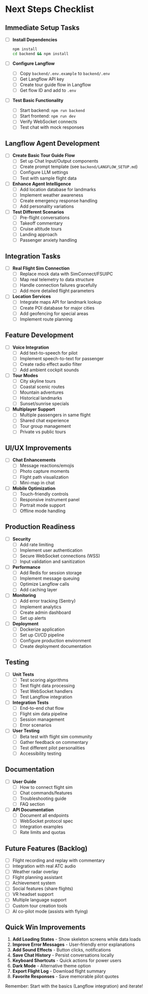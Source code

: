 # Next Steps Checklist

## Immediate Setup Tasks

- [ ] **Install Dependencies**
  ```bash
  npm install
  cd backend && npm install
  ```

- [ ] **Configure Langflow**
  - [ ] Copy `backend/.env.example` to `backend/.env`
  - [ ] Get Langflow API key
  - [ ] Create tour guide flow in Langflow
  - [ ] Get flow ID and add to `.env`

- [ ] **Test Basic Functionality**
  - [ ] Start backend: `npm run backend`
  - [ ] Start frontend: `npm run dev`
  - [ ] Verify WebSocket connects
  - [ ] Test chat with mock responses

## Langflow Agent Development

- [ ] **Create Basic Tour Guide Flow**
  - [ ] Set up Chat Input/Output components
  - [ ] Create prompt template (see `backend/LANGFLOW_SETUP.md`)
  - [ ] Configure LLM settings
  - [ ] Test with sample flight data

- [ ] **Enhance Agent Intelligence**
  - [ ] Add location database for landmarks
  - [ ] Implement weather awareness
  - [ ] Create emergency response handling
  - [ ] Add personality variations

- [ ] **Test Different Scenarios**
  - [ ] Pre-flight conversations
  - [ ] Takeoff commentary
  - [ ] Cruise altitude tours
  - [ ] Landing approach
  - [ ] Passenger anxiety handling

## Integration Tasks

- [ ] **Real Flight Sim Connection**
  - [ ] Replace mock data with SimConnect/FSUIPC
  - [ ] Map real telemetry to data structure
  - [ ] Handle connection failures gracefully
  - [ ] Add more detailed flight parameters

- [ ] **Location Services**
  - [ ] Integrate maps API for landmark lookup
  - [ ] Create POI database for major cities
  - [ ] Add geofencing for special areas
  - [ ] Implement route planning

## Feature Development

- [ ] **Voice Integration**
  - [ ] Add text-to-speech for pilot
  - [ ] Implement speech-to-text for passenger
  - [ ] Create radio effect audio filter
  - [ ] Add ambient cockpit sounds

- [ ] **Tour Modes**
  - [ ] City skyline tours
  - [ ] Coastal scenic routes
  - [ ] Mountain adventures
  - [ ] Historical landmarks
  - [ ] Sunset/sunrise specials

- [ ] **Multiplayer Support**
  - [ ] Multiple passengers in same flight
  - [ ] Shared chat experience
  - [ ] Tour group management
  - [ ] Private vs public tours

## UI/UX Improvements

- [ ] **Chat Enhancements**
  - [ ] Message reactions/emojis
  - [ ] Photo capture moments
  - [ ] Flight path visualization
  - [ ] Mini-map in chat

- [ ] **Mobile Optimization**
  - [ ] Touch-friendly controls
  - [ ] Responsive instrument panel
  - [ ] Portrait mode support
  - [ ] Offline mode handling

## Production Readiness

- [ ] **Security**
  - [ ] Add rate limiting
  - [ ] Implement user authentication
  - [ ] Secure WebSocket connections (WSS)
  - [ ] Input validation and sanitization

- [ ] **Performance**
  - [ ] Add Redis for session storage
  - [ ] Implement message queuing
  - [ ] Optimize Langflow calls
  - [ ] Add caching layer

- [ ] **Monitoring**
  - [ ] Add error tracking (Sentry)
  - [ ] Implement analytics
  - [ ] Create admin dashboard
  - [ ] Set up alerts

- [ ] **Deployment**
  - [ ] Dockerize application
  - [ ] Set up CI/CD pipeline
  - [ ] Configure production environment
  - [ ] Create deployment documentation

## Testing

- [ ] **Unit Tests**
  - [ ] Test scoring algorithms
  - [ ] Test flight data processing
  - [ ] Test WebSocket handlers
  - [ ] Test Langflow integration

- [ ] **Integration Tests**
  - [ ] End-to-end chat flow
  - [ ] Flight sim data pipeline
  - [ ] Session management
  - [ ] Error scenarios

- [ ] **User Testing**
  - [ ] Beta test with flight sim community
  - [ ] Gather feedback on commentary
  - [ ] Test different pilot personalities
  - [ ] Accessibility testing

## Documentation

- [ ] **User Guide**
  - [ ] How to connect flight sim
  - [ ] Chat commands/features
  - [ ] Troubleshooting guide
  - [ ] FAQ section

- [ ] **API Documentation**
  - [ ] Document all endpoints
  - [ ] WebSocket protocol spec
  - [ ] Integration examples
  - [ ] Rate limits and quotas

## Future Features (Backlog)

- [ ] Flight recording and replay with commentary
- [ ] Integration with real ATC audio
- [ ] Weather radar overlay
- [ ] Flight planning assistant
- [ ] Achievement system
- [ ] Social features (share flights)
- [ ] VR headset support
- [ ] Multiple language support
- [ ] Custom tour creation tools
- [ ] AI co-pilot mode (assists with flying)

## Quick Win Improvements

1. **Add Loading States** - Show skeleton screens while data loads
2. **Improve Error Messages** - User-friendly error explanations  
3. **Add Sound Effects** - Button clicks, notifications
4. **Save Chat History** - Persist conversations locally
5. **Keyboard Shortcuts** - Quick actions for power users
6. **Dark Mode** - Alternative theme option
7. **Export Flight Log** - Download flight summary
8. **Favorite Responses** - Save memorable pilot quotes

Remember: Start with the basics (Langflow integration) and iterate!
